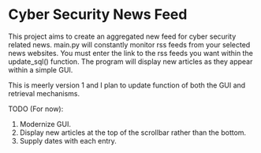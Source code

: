 # Cyber Security News Feed

This project aims to create an aggregated new feed for cyber security related news.
main.py will constantly monitor rss feeds from your selected news websites. You must 
enter the link to the rss feeds you want within the update_sql() function. The program 
will display new articles as they appear within a simple GUI.

This is meerly version 1 and I plan to update function of both the GUI and retrieval mechanisms.

TODO (For now):
1. Modernize GUI.
2. Display new articles at the top of the scrollbar
   rather than the bottom.
3. Supply dates with each entry.
